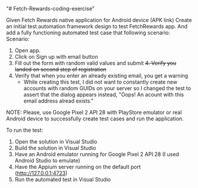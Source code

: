 "# Fetch-Rewards-coding-exercise"

Given Fetch Rewards native application for Android device (APK link)
Create an initial test automation framework design to test FetchRewards app. And add a fully
functioning automated test case that following scenario:
Scenario:
1. Open app.
2. Click on Sign up with email button
3. Fill out the form with random valid values and submit
~~4. Verify you landed on second step of registration~~
4. Verify that when you enter an already existing email, you get a warning
   - While creating this test, I did not want to constantly create new accounts with random GUIDs on your server so I changed the test to assert that the dialog appears instead, "Oops! An acount with this email address alread exists."

NOTE: Please, use Google Pixel 2 API 28 with PlayStore emulator or real Android device to
successfully create test cases and run the application.

To run the test:
1. Open the solution in Visual Studio
2. Build the solution in Visual Studio
3. Have an Android emulator running for Google Pixel 2 API 28 (I used Android Studio to emulate)
4. Have the Appium server running on the default port (http://127.0.0.1:4723)
3. Run the automated test in Visual Studio

